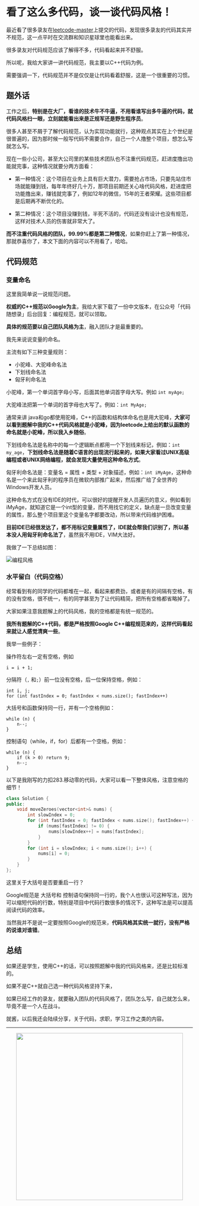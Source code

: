 
# 看了这么多代码，谈一谈代码风格！ 

最近看了很多录友在[leetcode-master](https://mp.weixin.qq.com/s/wZRTrA9Rbvgq1yEkSw4vfQ)上提交的代码，发现很多录友的代码其实并不规范，这一点平时在交流群和知识星球里也能看出来。

很多录友对代码规范应该了解得不多，代码看起来并不舒服。

所以呢，我给大家讲一讲代码规范，我主要以C++代码为例。

需要强调一下，代码规范并不是仅仅是让代码看着舒服，这是一个很重要的习惯。

## 题外话

工作之后，**特别是在大厂，看谁的技术牛不牛逼，不用看谁写出多牛逼的代码，就代码风格扫一眼，立刻就能看出来是正规军还是野生程序员**。

很多人甚至不屑于了解代码规范，认为实现功能就行，这种观点其实在上个世纪是很普遍的，因为那时候一般写代码不需要合作，自己一个人撸整个项目，想怎么写就怎么写。

现在一些小公司，甚至大公司里的某些技术团队也不注重代码规范，赶进度撸出功能就完事，这种情况就要分两方面看：

* 第一种情况：这个项目在业务上具有巨大潜力，需要抢占市场，只要先站住市场就能赚到钱，每年年终好几十万，那项目前期还关心啥代码风格，赶进度把功能撸出来，赚钱就完事了，例如12年的微信，15年的王者荣耀。这些项目都是后期再不断优化的。

* 第二种情况：这个项目没赚到钱，半死不活的，代码还没有设计也没有规范，这样对技术人员的伤害就非常大了。

**而不注重代码风格的团队，99.99%都是第二种情况**，如果你赶上了第一种情况，那就恭喜你了，本文下面的内容可以不用看了，哈哈。

## 代码规范

### 变量命名

这里我简单说一说规范问题。

**权威的C++规范以Google为主**，我给大家下载了一份中文版本，在公众号「代码随想录」后台回复：编程规范，就可以领取。

**具体的规范要以自己团队风格为主**，融入团队才是最重要的。

我先来说说变量的命名。

主流有如下三种变量规则：

* 小驼峰、大驼峰命名法
* 下划线命名法
* 匈牙利命名法

小驼峰，第一个单词首字母小写，后面其他单词首字母大写。例如 `int myAge;`

大驼峰法把第一个单词的首字母也大写了。例如：``int MyAge;``

通常来讲 java和go都使用驼峰，C++的函数和结构体命名也是用大驼峰，**大家可以看到题解中我的C++代码风格就是小驼峰，因为leetcode上给出的默认函数的命名就是小驼峰，所以我入乡随俗**。

下划线命名法是名称中的每一个逻辑断点都用一个下划线来标记，例如：`int my_age`，**下划线命名法是随着C语言的出现流行起来的，如果大家看过UNIX高级编程或者UNIX网络编程，就会发现大量使用这种命名方式**。

匈牙利命名法是：变量名 = 属性 + 类型 + 对象描述，例如：`int iMyAge`，这种命名是一个来此匈牙利的程序员在微软内部推广起来，然后推广给了全世界的Windows开发人员。

这种命名方式在没有IDE的时代，可以很好的提醒开发人员遍历的意义，例如看到iMyAge，就知道它是一个int型的变量，而不用找它的定义，缺点是一旦改变变量的属性，那么整个项目里这个变量名字都要改动，所以带来代码维护困难。

**目前IDE已经很发达了，都不用标记变量属性了，IDE就会帮我们识别了，所以基本没人用匈牙利命名法了**，虽然我不用IDE，VIM大法好。

我做了一下总结如图：

![编程风格](https://code-thinking-1253855093.file.myqcloud.com/pics/20201119173039835.png)

### 水平留白（代码空格）

经常看到有的同学的代码都堆在一起，看起来都费劲，或者是有的间隔有空格，有的没有空格，很不统一，有的同学甚至为了让代码精简，把所有空格都省略掉了。

大家如果注意我题解上的代码风格，我的空格都是有统一规范的。

**我所有题解的C++代码，都是严格按照Google C++编程规范来的，这样代码看起来就让人感觉清爽一些**。

我举一些例子：

操作符左右一定有空格，例如
```
i = i + 1;
```

分隔符（`,` 和`;`）前一位没有空格，后一位保持空格，例如：

```
int i, j;
for (int fastIndex = 0; fastIndex < nums.size(); fastIndex++)
```

大括号和函数保持同一行，并有一个空格例如：

```
while (n) {
    n--;
}
```

控制语句（while，if，for）后都有一个空格，例如：
```
while (n) {
    if (k > 0) return 9;
    n--;
}
```

以下是我刚写的力扣283.移动零的代码，大家可以看一下整体风格，注意空格的细节！
```CPP
class Solution {
public:
    void moveZeroes(vector<int>& nums) {
        int slowIndex = 0;
        for (int fastIndex = 0; fastIndex < nums.size(); fastIndex++) {
            if (nums[fastIndex] != 0) {
                nums[slowIndex++] = nums[fastIndex];
            }
        }
        for (int i = slowIndex; i < nums.size(); i++) {
            nums[i] = 0;
        }
    }
};
```

这里关于大括号是否要重启一行？

Google规范是 大括号和 控制语句保持同一行的，我个人也很认可这种写法，因为可以缩短代码的行数，特别是项目中代码行数很多的情况下，这种写法是可以提高阅读代码的效率。

当然我并不是说一定要按照Google的规范来，**代码风格其实统一就行，没有严格的说谁对谁错**。

## 总结

如果还是学生，使用C++的话，可以按照题解中我的代码风格来，还是比较标准的。

如果不是C++就自己选一种代码风格坚持下来，

如果已经工作的录友，就要融入团队的代码风格了，团队怎么写，自己就怎么来，毕竟不是一个人在战斗。

就酱，以后我还会陆续分享，关于代码，求职，学习工作之类的内容。


-----------------------

<div align="center"><img src=https://code-thinking.cdn.bcebos.com/pics/01二维码.jpg width=450> </img></div>
